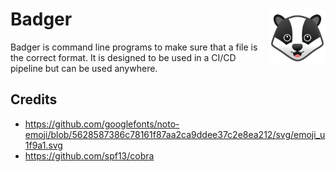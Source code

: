 # Badger [<img alt="badger logo" src="docs/favicon.svg" height="90" align="right" />](https://www.fileformat.info/format/)

Badger is command line programs to make sure that a file is the correct format.  It is designed to be used in a CI/CD pipeline but can be used anywhere.

## Credits

* https://github.com/googlefonts/noto-emoji/blob/5628587386c78161f87aa2ca9ddee37c2e8ea212/svg/emoji_u1f9a1.svg
* https://github.com/spf13/cobra
